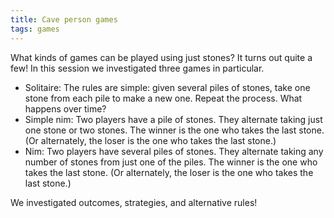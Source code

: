 ```yaml
---
title: Cave person games
tags: games
---
```


What kinds of games can be played using just stones? It turns out quite a few! In this session we investigated three games in particular.<!--more-->

<ul>
<li>Solitaire: The rules are simple: given several piles of stones, take one stone from each pile to make a new one. Repeat the process. What happens over time?</li>
<li>Simple nim: Two players have a pile of stones. They alternate taking just one stone or two stones. The winner is the one who takes the last stone. (Or alternately, the loser is the one who takes the last stone.)</li>
<li>Nim: Two players have several piles of stones. They alternate taking any number of stones from  just one of the piles. The winner is the one who takes the last stone. (Or alternately, the loser is the one who takes the last stone.)</li>
</ul>
<p>We investigated outcomes, strategies, and alternative rules!</p>
